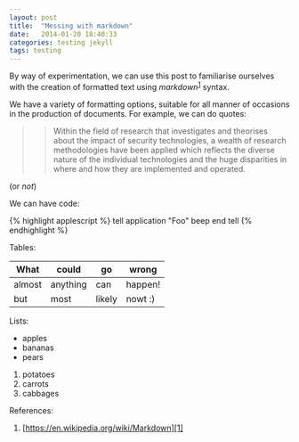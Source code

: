 ```yaml
---
layout: post
title:  "Messing with markdown"
date:   2014-01-20 18:40:33
categories: testing jekyll
tags: testing
---
```



By way of experimentation, we can use this post to familiarise ourselves with the creation of formatted text using *markdown*<sup>[1][1]</sup> syntax.

We have a variety of formatting options, suitable for all manner of occasions in the production of documents. For example, we can do quotes:

> > Within the field of research that investigates and theorises about the impact of security 
> > technologies, a wealth of research methodologies have been applied which reflects the diverse 
> > nature of the individual technologies and the huge disparities in where and how they are implemented 
> > and operated. 


(or *not*)

We can have code:

{% highlight applescript %}    tell application "Foo"
        beep
    end tell 
{% endhighlight %}

Tables:

|What|could|go|wrong|
|----|----|----|----|
|almost|anything|can|happen!|
|but|most|likely|nowt :)|


Lists:

* apples
* bananas
* pears


1. potatoes
2. carrots
3. cabbages


References:

1. [https://en.wikipedia.org/wiki/Markdown][1]



[1]: https://en.wikipedia.org/wiki/Markdown

